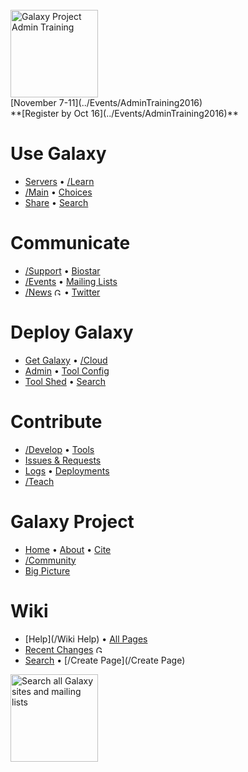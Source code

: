 
<div class='center'>
<br />
<a href='/Events/AdminTraining2016'><img src='/Images/Logos/AdminTraining2016-500.png' alt='Galaxy Project Admin Training' width=140" /></a><br />
[November 7-11](../Events/AdminTraining2016)<br />
**[Register by Oct 16](../Events/AdminTraining2016)**
</div>

# Use Galaxy
* [Servers](/PublicGalaxyServers) &bull; [/Learn](../Learn) 
* [/Main](/Main) &bull; [Choices](../BigPicture/Choices) 
* [Share](/Learn/Share) &bull; [Search](http://galaxyproject.org/search/usegalaxy)

# Communicate
* [/Support](/Support) &bull; [Biostar](https://biostar.usegalaxy.org/)
* [/Events](/Events) &bull; [Mailing Lists](../MailingLists) 
* [/News](/News) <a href='http://feed43.com/galaxynews.xml'><img src='/Images/Icons/RSSIcon16x16.gif' alt='Galaxy News RSS Feed' height="12" /></a> &bull; [Twitter](https://twitter.com/galaxyproject)

# Deploy Galaxy
* [Get Galaxy](/Admin/GetGalaxy) &bull; [/Cloud](../Cloud)
* [Admin](/Admin) &bull; [Tool Config](../Admin/Tools/ToolConfigSyntax)
* [Tool Shed](/ToolShed) &bull; [Search](http://galaxyproject.org/search/getgalaxy) 

# Contribute
* [/Develop](/Develop) &bull; [Tools](../Admin/Tools/AddToolTutorial)
* [Issues & Requests](../Issues)
* [Logs](/Community/Logs) &bull; [Deployments](../Community/Deployments)
* [/Teach](../Teach)

# Galaxy Project
* [Home](http://galaxyproject.org) &bull; [About](/GalaxyProject) &bull; [Cite](../CitingGalaxy)
* [/Community](../Community) 
* [Big Picture](../BigPicture) 

# Wiki
* [Help](/Wiki Help) &bull; [All Pages](/TitleIndex)
* [Recent Changes](/RecentChanges) <a href='http://wiki.galaxyproject.org/RecentChanges?action=rss_rc'><img src='/Images/Icons/RSSIcon16x16.gif' alt='Galaxy wiki recent changes RSS Feed' height="12" /></a>
* [Search](/FindPage) &bull; [/Create Page](/Create Page)

<div class='center'>
<a href='http://galaxyproject.org/search/web'><img src='/Images/Logos/GalaxyWebSearch.png' alt='Search all Galaxy sites and mailing lists' width="140" /></a>

</div>
